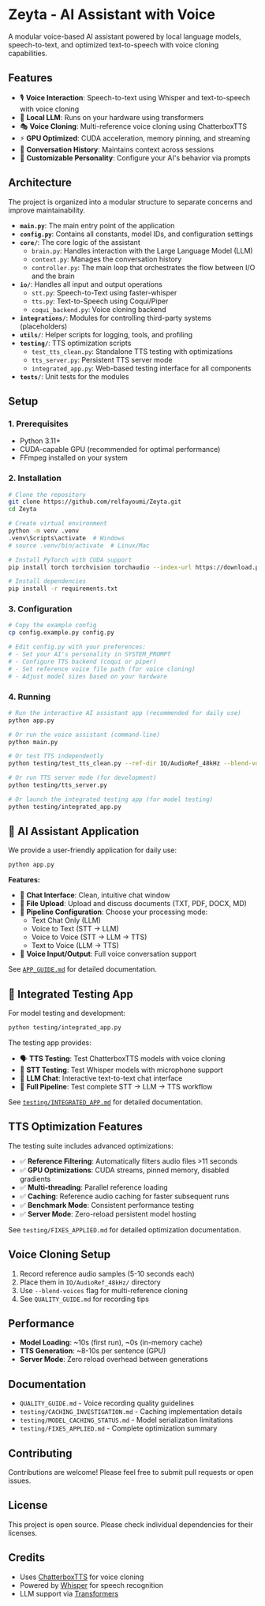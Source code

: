 # Zeyta - AI Assistant with Voice

A modular voice-based AI assistant powered by local language models, speech-to-text, and optimized text-to-speech with voice cloning capabilities.

## Features

- 🎙️ **Voice Interaction**: Speech-to-text using Whisper and text-to-speech with voice cloning
- 🧠 **Local LLM**: Runs on your hardware using transformers
- 🎭 **Voice Cloning**: Multi-reference voice cloning using ChatterboxTTS
- ⚡ **GPU Optimized**: CUDA acceleration, memory pinning, and streaming
- 📝 **Conversation History**: Maintains context across sessions
- 🎯 **Customizable Personality**: Configure your AI's behavior via prompts

## Architecture

The project is organized into a modular structure to separate concerns and improve maintainability.

- **`main.py`**: The main entry point of the application
- **`config.py`**: Contains all constants, model IDs, and configuration settings
- **`core/`**: The core logic of the assistant
  - `brain.py`: Handles interaction with the Large Language Model (LLM)
  - `context.py`: Manages the conversation history
  - `controller.py`: The main loop that orchestrates the flow between I/O and the brain
- **`io/`**: Handles all input and output operations
  - `stt.py`: Speech-to-Text using faster-whisper
  - `tts.py`: Text-to-Speech using Coqui/Piper
  - `coqui_backend.py`: Voice cloning backend
- **`integrations/`**: Modules for controlling third-party systems (placeholders)
- **`utils/`**: Helper scripts for logging, tools, and profiling
- **`testing/`**: TTS optimization scripts
  - `test_tts_clean.py`: Standalone TTS testing with optimizations
  - `tts_server.py`: Persistent TTS server mode
  - `integrated_app.py`: Web-based testing interface for all components
- **`tests/`**: Unit tests for the modules

## Setup

### 1. Prerequisites

- Python 3.11+
- CUDA-capable GPU (recommended for optimal performance)
- FFmpeg installed on your system

### 2. Installation

```bash
# Clone the repository
git clone https://github.com/relfayoumi/Zeyta.git
cd Zeyta

# Create virtual environment
python -m venv .venv
.venv\Scripts\activate  # Windows
# source .venv/bin/activate  # Linux/Mac

# Install PyTorch with CUDA support
pip install torch torchvision torchaudio --index-url https://download.pytorch.org/whl/cu121

# Install dependencies
pip install -r requirements.txt
```

### 3. Configuration

```bash
# Copy the example config
cp config.example.py config.py

# Edit config.py with your preferences:
# - Set your AI's personality in SYSTEM_PROMPT
# - Configure TTS backend (coqui or piper)
# - Set reference voice file path (for voice cloning)
# - Adjust model sizes based on your hardware
```

### 4. Running

```bash
# Run the interactive AI assistant app (recommended for daily use)
python app.py

# Or run the voice assistant (command-line)
python main.py

# Or test TTS independently
python testing/test_tts_clean.py --ref-dir IO/AudioRef_48kHz --blend-voices --text "Hello world"

# Or run TTS server mode (for development)
python testing/tts_server.py

# Or launch the integrated testing app (for model testing)
python testing/integrated_app.py
```

## 🚀 AI Assistant Application

We provide a user-friendly application for daily use:

```bash
python app.py
```

**Features:**
- 💬 **Chat Interface**: Clean, intuitive chat window
- 📎 **File Upload**: Upload and discuss documents (TXT, PDF, DOCX, MD)
- 🔧 **Pipeline Configuration**: Choose your processing mode:
  - Text Chat Only (LLM)
  - Voice to Text (STT → LLM)
  - Voice to Voice (STT → LLM → TTS)
  - Text to Voice (LLM → TTS)
- 🎤 **Voice Input/Output**: Full voice conversation support

See [`APP_GUIDE.md`](APP_GUIDE.md) for detailed documentation.

## 🧪 Integrated Testing App

For model testing and development:

```bash
python testing/integrated_app.py
```

The testing app provides:
- 🗣️ **TTS Testing**: Test ChatterboxTTS models with voice cloning
- 🎤 **STT Testing**: Test Whisper models with microphone support
- 💬 **LLM Chat**: Interactive text-to-text chat interface
- 🔄 **Full Pipeline**: Test complete STT → LLM → TTS workflow

See [`testing/INTEGRATED_APP.md`](testing/INTEGRATED_APP.md) for detailed documentation.

## TTS Optimization Features

The testing suite includes advanced optimizations:

- ✅ **Reference Filtering**: Automatically filters audio files >11 seconds
- ✅ **GPU Optimizations**: CUDA streams, pinned memory, disabled gradients
- ✅ **Multi-threading**: Parallel reference loading
- ✅ **Caching**: Reference audio caching for faster subsequent runs
- ✅ **Benchmark Mode**: Consistent performance testing
- ✅ **Server Mode**: Zero-reload persistent model hosting

See `testing/FIXES_APPLIED.md` for detailed optimization documentation.

## Voice Cloning Setup

1. Record reference audio samples (5-10 seconds each)
2. Place them in `IO/AudioRef_48kHz/` directory
3. Use `--blend-voices` flag for multi-reference cloning
4. See `QUALITY_GUIDE.md` for recording tips

## Performance

- **Model Loading**: ~10s (first run), ~0s (in-memory cache)
- **TTS Generation**: ~8-10s per sentence (GPU)
- **Server Mode**: Zero reload overhead between generations

## Documentation

- `QUALITY_GUIDE.md` - Voice recording quality guidelines
- `testing/CACHING_INVESTIGATION.md` - Caching implementation details
- `testing/MODEL_CACHING_STATUS.md` - Model serialization limitations
- `testing/FIXES_APPLIED.md` - Complete optimization summary

## Contributing

Contributions are welcome! Please feel free to submit pull requests or open issues.

## License

This project is open source. Please check individual dependencies for their licenses.

## Credits

- Uses [ChatterboxTTS](https://github.com/resemble-ai/chatterbox) for voice cloning
- Powered by [Whisper](https://github.com/openai/whisper) for speech recognition
- LLM support via [Transformers](https://github.com/huggingface/transformers)
```
